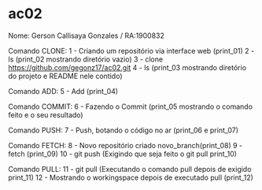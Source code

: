 # ac02

Nome: Gerson Callisaya Gonzales / RA:1900832

Comando CLONE:
1 - Criando um repositório via interface web (print_01)
2 - ls (print_02 mostrando diretório vazio)
3 - clone https://github.com/gegonz17/ac02.git
4 - ls (print_03 mostrando diretório do projeto e README nele contido)

Comando ADD:
5 - Add (print_04)

Comando COMMIT:
6 - Fazendo o Commit (print_05 mostrando o comando feito e o seu resultado)

Comando PUSH:
7 - Push, botando o código no ar (print_06 e print_07)

Comando FETCH:
8 - Novo repositório criado novo_branch(print_08)
9 - fetch (print_09)
10 - git push (Exigindo que seja feito o git pull print_10)

Comando PULL: 
11 - git pull (Executando o comando pull depois de exigido print_11)
12 - Mostrando o workingspace depois de executado pull (print_12)